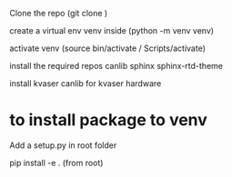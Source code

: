 Clone the repo (git clone <url>)

create a virtual env venv inside (python -m venv venv)

activate venv (source bin/activate / Scripts/activate)

install the required repos
	canlib
	sphinx
	sphinx-rtd-theme

install kvaser canlib for kvaser hardware 

# to install package to venv
Add a setup.py in root folder

pip install -e . (from root)
